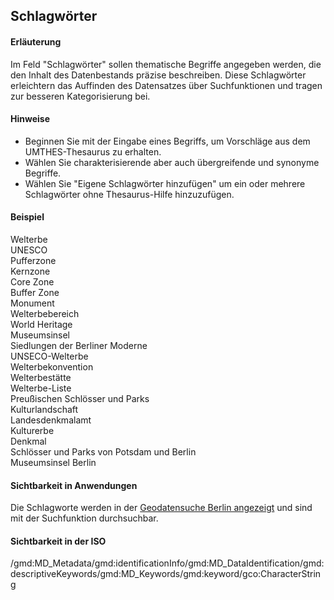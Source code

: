 ## Schlagwörter

#### Erläuterung
Im Feld "Schlagwörter" sollen thematische Begriffe angegeben werden, die den Inhalt des Datenbestands präzise beschreiben. Diese Schlagwörter erleichtern das Auffinden des Datensatzes über Suchfunktionen und tragen zur besseren Kategorisierung bei.

#### Hinweise
* Beginnen Sie mit der Eingabe eines Begriffs, um Vorschläge aus dem UMTHES-Thesaurus zu erhalten.
* Wählen Sie charakterisierende aber auch übergreifende und synonyme Begriffe.
* Wählen Sie "Eigene Schlagwörter hinzufügen" um ein oder mehrere Schlagwörter ohne Thesaurus-Hilfe hinzuzufügen.

#### Beispiel
Welterbe  
UNESCO  
Pufferzone  
Kernzone  
Core Zone  
Buffer Zone  
Monument  
Welterbebereich  
World Heritage  
Museumsinsel  
Siedlungen der Berliner Moderne  
UNSECO-Welterbe  
Welterbekonvention  
Welterbestätte  
Welterbe-Liste  
Preußischen Schlösser und Parks  
Kulturlandschaft  
Landesdenkmalamt  
Kulturerbe  
Denkmal  
Schlösser und Parks von Potsdam und Berlin  
Museumsinsel Berlin

#### Sichtbarkeit in Anwendungen
Die Schlagworte werden in der [Geodatensuche Berlin angezeigt](https://gdi.berlin.de/geonetwork/srv/ger/catalog.search#/metadata/4949391f-a7a9-4b24-b855-5e8dbf5e3f6d) und sind mit der Suchfunktion durchsuchbar.

#### Sichtbarkeit in der ISO
/gmd:MD_Metadata/gmd:identificationInfo/gmd:MD_DataIdentification/gmd:descriptiveKeywords/gmd:MD_Keywords/gmd:keyword/gco:CharacterString
